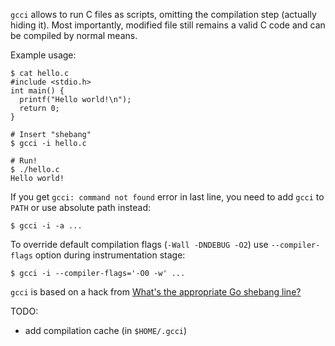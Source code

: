 `gcci` allows to run C files as scripts, omitting the compilation step
(actually hiding it).  Most importantly, modified file still remains
a valid C code and can be compiled by normal means.

Example usage:
```
$ cat hello.c
#include <stdio.h>
int main() {
  printf("Hello world!\n");
  return 0;
}

# Insert "shebang"
$ gcci -i hello.c

# Run!
$ ./hello.c
Hello world!
```

If you get `gcci: command not found` error in last line, you need to add `gcci` to `PATH`
or use absolute path instead:
```
$ gcci -i -a ...
```

To override default compilation flags (`-Wall -DNDEBUG -O2`) use `--compiler-flags` option
during instrumentation stage:
```
$ gcci -i --compiler-flags='-O0 -w' ...
```

`gcci` is based on a hack from [What's the appropriate Go shebang line?](https://stackoverflow.com/questions/7707178/whats-the-appropriate-go-shebang-line)

TODO:
* add compilation cache (in `$HOME/.gcci`)
